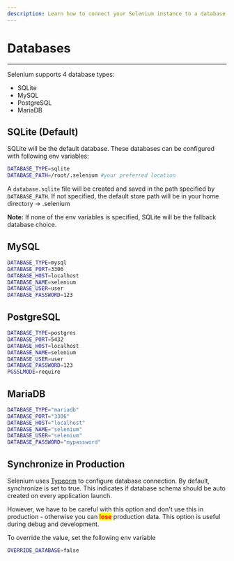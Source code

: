```yaml
---
description: Learn how to connect your Selenium instance to a database
---
```


# Databases

***

Selenium supports 4 database types:

* SQLite
* MySQL
* PostgreSQL
* MariaDB

## SQLite (Default)

SQLite will be the default database. These databases can be configured with following env variables:

```sh
DATABASE_TYPE=sqlite
DATABASE_PATH=/root/.selenium #your preferred location
```

A `database.sqlite` file will be created and saved in the path specified by `DATABASE_PATH`. If not specified, the default store path will be in your home directory -> .selenium

**Note:** If none of the env variables is specified, SQLite will be the fallback database choice.

## MySQL

```sh
DATABASE_TYPE=mysql
DATABASE_PORT=3306
DATABASE_HOST=localhost
DATABASE_NAME=selenium
DATABASE_USER=user
DATABASE_PASSWORD=123
```

## PostgreSQL

```sh
DATABASE_TYPE=postgres
DATABASE_PORT=5432
DATABASE_HOST=localhost
DATABASE_NAME=selenium
DATABASE_USER=user
DATABASE_PASSWORD=123
PGSSLMODE=require
```

## MariaDB

```bash
DATABASE_TYPE="mariadb"
DATABASE_PORT="3306"
DATABASE_HOST="localhost"
DATABASE_NAME="selenium"
DATABASE_USER="selenium"
DATABASE_PASSWORD="mypassword"
```

## Synchronize in Production

Selenium uses [Typeorm](https://typeorm.io/data-source-options#common-data-source-options) to configure database connection. By default, synchronize is set to true. This indicates if database schema should be auto created on every application launch.

However, we have to be careful with this option and don't use this in production - otherwise you can <mark style="color:red;">**lose**</mark> production data. This option is useful during debug and development.

To override the value, set the following env variable

```sh
OVERRIDE_DATABASE=false
```

